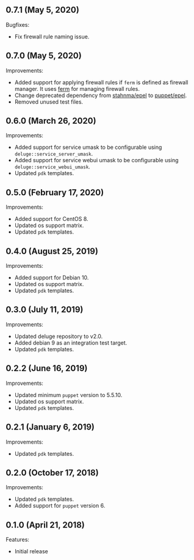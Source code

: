 ## 0.7.1 (May 5, 2020)

Bugfixes:

- Fix firewall rule naming issue.

## 0.7.0 (May 5, 2020)

Improvements:

- Added support for applying firewall rules if `ferm` is defined as firewall manager. It uses [ferm](https://forge.puppet.com/puppet/ferm) for managing firewall rules.
- Change deprecated dependency from [stahnma/epel](https://forge.puppet.com/stahnma/epel) to [puppet/epel](https://forge.puppet.com/puppet/epel).
- Removed unused test files.

## 0.6.0 (March 26, 2020)

Improvements:

- Added support for service umask to be configurable using `deluge::service_server_umask`.
- Added support for service webui umask to be configurable using `deluge::service_webui_umask`.
- Updated `pdk` templates.

## 0.5.0 (February 17, 2020)

Improvements:

- Added support for CentOS 8.
- Updated os support matrix.
- Updated `pdk` templates.

## 0.4.0 (August 25, 2019)

Improvements:

- Added support for Debian 10.
- Updated os support matrix.
- Updated `pdk` templates.

## 0.3.0 (July 11, 2019)

Improvements:

- Updated deluge repository to v2.0.
- Added debian 9 as an integration test target.
- Updated `pdk` templates.

## 0.2.2 (June 16, 2019)

Improvements:

- Updated minimum `puppet` version to 5.5.10.
- Updated os support matrix.
- Updated `pdk` templates.

## 0.2.1 (January 6, 2019)

Improvements:

- Updated `pdk` templates.

## 0.2.0 (October 17, 2018)

Improvements:

- Updated `pdk` templates.
- Added support for `puppet` version 6.

## 0.1.0 (April 21, 2018)

Features:

  - Initial release
